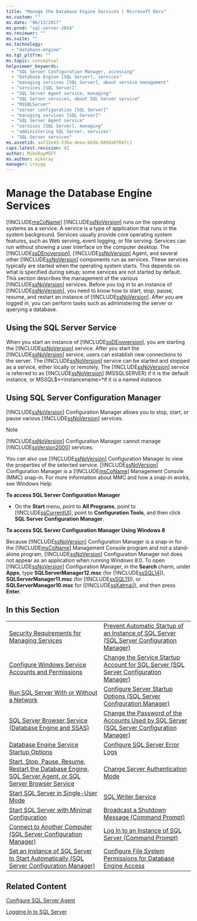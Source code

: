 ```yaml
---
title: "Manage the Database Engine Services | Microsoft Docs"
ms.custom: ""
ms.date: "06/13/2017"
ms.prod: "sql-server-2014"
ms.reviewer: ""
ms.suite: ""
ms.technology: 
  - "database-engine"
ms.tgt_pltfrm: ""
ms.topic: conceptual
helpviewer_keywords: 
  - "SQL Server Configuration Manager, accessing"
  - "Database Engine [SQL Server], services"
  - "managing services [SQL Server], about service management"
  - "services [SQL Server]"
  - "SQL Server Agent service, managing"
  - "SQL Server services, about SQL Server service"
  - "MSSQLServer"
  - "server configuration [SQL Server]"
  - "managing services [SQL Server]"
  - "SQL Server Agent service"
  - "services [SQL Server], managing"
  - "administering SQL Server, services"
  - "SQL Server services"
ms.assetid: aa732e43-53ba-4eea-bb9b-089da0766fc1
caps.latest.revision: 41
author: MikeRayMSFT
ms.author: mikeray
manager: craigg
---
```

# Manage the Database Engine Services
  [!INCLUDE[msCoName](../../includes/msconame-md.md)] [!INCLUDE[ssNoVersion](../../includes/ssnoversion-md.md)] runs on the operating systems as a service. A service is a type of application that runs in the system background. Services usually provide core operating system features, such as Web serving, event logging, or file serving. Services can run without showing a user interface on the computer desktop. The [!INCLUDE[ssDEnoversion](../../includes/ssdenoversion-md.md)], [!INCLUDE[ssNoVersion](../../includes/ssnoversion-md.md)] Agent, and several other [!INCLUDE[ssNoVersion](../../includes/ssnoversion-md.md)] components run as services. These services typically are started when the operating system starts. This depends on what is specified during setup; some services are not started by default. This section describes the management of the various [!INCLUDE[ssNoVersion](../../includes/ssnoversion-md.md)] services. Before you log in to an instance of [!INCLUDE[ssNoVersion](../../includes/ssnoversion-md.md)], you need to know how to start, stop, pause, resume, and restart an instance of [!INCLUDE[ssNoVersion](../../includes/ssnoversion-md.md)]. After you are logged in, you can perform tasks such as administering the server or querying a database.  
  
## Using the SQL Server Service  
 When you start an instance of [!INCLUDE[ssDEnoversion](../../includes/ssdenoversion-md.md)], you are starting the [!INCLUDE[ssNoVersion](../../includes/ssnoversion-md.md)] service. After you start the [!INCLUDE[ssNoVersion](../../includes/ssnoversion-md.md)] service, users can establish new connections to the server. The [!INCLUDE[ssNoVersion](../../includes/ssnoversion-md.md)] service can be started and stopped as a service, either locally or remotely. The [!INCLUDE[ssNoVersion](../../includes/ssnoversion-md.md)] service is referred to as [!INCLUDE[ssNoVersion](../../includes/ssnoversion-md.md)] (MSSQLSERVER) if it is the default instance, or MSSQL$*\<instancename>*if it is a named instance.  
  
## Using SQL Server Configuration Manager  
 [!INCLUDE[ssNoVersion](../../includes/ssnoversion-md.md)] Configuration Manager allows you to stop, start, or pause various [!INCLUDE[ssNoVersion](../../includes/ssnoversion-md.md)] services.  
  
> [!NOTE]  
>  [!INCLUDE[ssNoVersion](../../includes/ssnoversion-md.md)] Configuration Manager cannot manage [!INCLUDE[ssVersion2000](../../includes/ssversion2000-md.md)] services.  
  
 You can also use [!INCLUDE[ssNoVersion](../../includes/ssnoversion-md.md)] Configuration Manager to view the properties of the selected service. [!INCLUDE[ssNoVersion](../../includes/ssnoversion-md.md)] Configuration Manager is a [!INCLUDE[msCoName](../../includes/msconame-md.md)] Management Console (MMC) snap-in. For more information about MMC and how a snap-in works, see Windows Help.  
  
 **To access SQL Server Configuration Manager**  
  
-   On the **Start** menu, point to **All Programs**, point to [!INCLUDE[ssCurrentUI](../../includes/sscurrentui-md.md)], point to **Configuration Tools**, and then click **SQL Server Configuration Manager**.  
  
 **To access SQL Server Configuration Manager Using Windows 8**  
  
 Because [!INCLUDE[ssNoVersion](../../includes/ssnoversion-md.md)] Configuration Manager is a snap-in for the [!INCLUDE[msCoName](../../includes/msconame-md.md)] Management Console program and not a stand-alone program, [!INCLUDE[ssNoVersion](../../includes/ssnoversion-md.md)] Configuration Manager not does not appear as an application when running Windows 8.0. To open [!INCLUDE[ssNoVersion](../../includes/ssnoversion-md.md)] Configuration Manager, in the **Search** charm, under **Apps**, type **SQLServerManager12.msc** (for [!INCLUDE[ssSQL14](../../includes/sssql14-md.md)]), **SQLServerManager11.msc** (for [!INCLUDE[ssSQL11](../../includes/sssql11-md.md)]), or **SQLServerManager10.msc** for ([!INCLUDE[ssKatmai](../../includes/sskatmai-md.md)]), and then press **Enter**.  
  
## In this Section  
  
|||  
|-|-|  
|[Security Requirements for Managing Services](security-requirements-for-managing-services.md)|[Prevent Automatic Startup of an Instance of SQL Server &#40;SQL Server Configuration Manager&#41;](scm-services-prevent-automatic-startup-of-an-instance.md)|  
|[Configure Windows Service Accounts and Permissions](configure-windows-service-accounts-and-permissions.md)|[Change the Service Startup Account for SQL Server &#40;SQL Server Configuration Manager&#41;](scm-services-change-the-service-startup-account.md)|  
|[Run SQL Server With or Without a Network](run-sql-server-with-or-without-a-network.md)|[Configure Server Startup Options &#40;SQL Server Configuration Manager&#41;](scm-services-configure-server-startup-options.md)|  
|[SQL Server Browser Service &#40;Database Engine and SSAS&#41;](sql-server-browser-service-database-engine-and-ssas.md)|[Change the Password of the Accounts Used by SQL Server &#40;SQL Server Configuration Manager&#41;](scm-services-change-the-password-of-the-accounts-used.md)|  
|[Database Engine Service Startup Options](database-engine-service-startup-options.md)|[Configure SQL Server Error Logs](scm-services-configure-sql-server-error-logs.md)|  
|[Start, Stop, Pause, Resume, Restart the Database Engine, SQL Server Agent, or SQL Server Browser Service](start-stop-pause-resume-restart-sql-server-services.md)|[Change Server Authentication Mode](change-server-authentication-mode.md)|  
|[Start SQL Server in Single-User Mode](start-sql-server-in-single-user-mode.md)|[SQL Writer Service](sql-writer-service.md)|  
|[Start SQL Server with Minimal Configuration](start-sql-server-with-minimal-configuration.md)|[Broadcast a Shutdown Message &#40;Command Prompt&#41;](broadcast-a-shutdown-message-command-prompt.md)|  
|[Connect to Another Computer &#40;SQL Server Configuration Manager&#41;](scm-services-connect-to-another-computer.md)|[Log In to an Instance of SQL Server &#40;Command Prompt&#41;](log-in-to-an-instance-of-sql-server-command-prompt.md)|  
|[Set an Instance of SQL Server to Start Automatically &#40;SQL Server Configuration Manager&#41;](scm-services-set-an-instance-to-start-automatically.md)|[Configure File System Permissions for Database Engine Access](configure-file-system-permissions-for-database-engine-access.md)|  
  
## Related Content  
 [Configure SQL Server Agent](../../ssms/agent/sql-server-agent.md)  
  
 [Logging In to SQL Server](logging-in-to-sql-server.md)  
  
  
